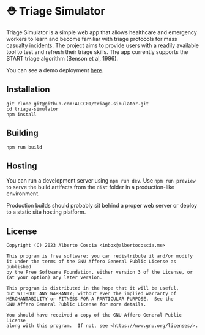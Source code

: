 # ⛑️ Triage Simulator

Triage Simulator is a simple web app that allows healthcare and emergency
workers to learn and become familiar with triage protocols for mass casualty
incidents. The project aims to provide users with a readily available tool to
test and refresh their triage skills. The app currently supports the START
triage algorithm (Benson et al, 1996).

You can see a demo deployment [here](https://triage.pages.dev).

## Installation

    git clone git@github.com:ALCC01/triage-simulator.git
    cd triage-simulator
    npm install

## Building

    npm run build

## Hosting

You can run a development server using `npm run dev`. Use `npm run preview` to
serve the build artifacts from the `dist` folder in a production-like
environment.

Production builds should probably sit behind a proper web server or deploy to a
static site hosting platform.

## License
    Copyright (C) 2023 Alberto Coscia <inbox@albertocoscia.me>

    This program is free software: you can redistribute it and/or modify
    it under the terms of the GNU Affero General Public License as published
    by the Free Software Foundation, either version 3 of the License, or
    (at your option) any later version.

    This program is distributed in the hope that it will be useful,
    but WITHOUT ANY WARRANTY; without even the implied warranty of
    MERCHANTABILITY or FITNESS FOR A PARTICULAR PURPOSE.  See the
    GNU Affero General Public License for more details.

    You should have received a copy of the GNU Affero General Public License
    along with this program.  If not, see <https://www.gnu.org/licenses/>.
